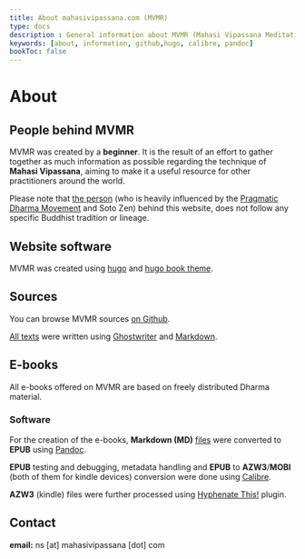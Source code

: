 ```yaml
---
title: About mahasivipassana.com (MVMR)
type: docs
description : General information about MVMR (Mahasi Vipassana Meditation Resources)
keywords: [about, information, github,hugo, calibre, pandoc] 
bookToc: false
---
```


# About

## People behind MVMR

MVMR was created by a **beginner**. It is the result of an effort to gather together as much information as possible regarding the technique of **Mahasi Vipassana**, aiming to make it a useful resource for other practitioners around the world.

Please note that [the person](https://github.com/atrahhdis) (who is heavily influenced by the [Pragmatic Dharma Movement](https://alohadharma.com/2015/11/03/what-is-pragmatic-dharma/) and Soto Zen) behind this website, does not follow any specific Buddhist tradition or lineage.


## Website software

MVMR was created using [hugo](https://gohugo.io/) and [hugo book theme](https://github.com/alex-shpak/hugo-book). 

## Sources

You can browse MVMR sources [on Github](https://github.com/atrahhdis/mahasivipassana).

[All texts](https://github.com/atrahhdis/mahasivipassana/tree/master/content/docs) were written using [Ghostwriter](https://wereturtle.github.io/ghostwriter/) and [Markdown](https://en.wikipedia.org/wiki/Markdown). 


## E-books

All e-books offered on MVMR are based on freely distributed Dharma material.

### Software

For the creation of the e-books, **Markdown (MD)** [files](https://github.com/atrahhdis/mahasivipassana/tree/master/static/downloads/md) were converted to **EPUB** using [Pandoc](https://pandoc.org/).

**EPUB** testing and debugging, metadata handling and **EPUB** to **AZW3**/**MOBI** (both of them for kindle devices) conversion were done using [Calibre](https://calibre-ebook.com/).

**AZW3** (kindle) files were further processed using [Hyphenate This!](https://www.mobileread.com/forums/showthread.php?t=208534) plugin.


## Contact

**email:** ns [at] mahasivipassana [dot] com